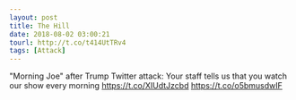 ```yaml
---
layout: post
title: The Hill
date: 2018-08-02 03:00:21
tourl: http://t.co/t414UtTRv4
tags: [Attack]
---
```

"Morning Joe" after Trump Twitter attack: Your staff tells us that you watch our show every morning https://t.co/XIUdtJzcbd https://t.co/o5bmusdwIF